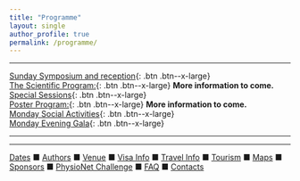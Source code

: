 ```yaml
---
title: "Programme"
layout: single
author_profile: true
permalink: /programme/
---
```

---

[Sunday Symposium and reception](../sunday){: .btn .btn--x-large}\
[The Scientific Program:](../programme){: .btn .btn--x-large} **More information to come.**\
[Special Sessions](../special){: .btn .btn--x-large}\
[Poster Program:](../programme){: .btn .btn--x-large} **More information to come.**\
[Monday Social Activities](../activities){: .btn .btn--x-large}\
[Monday Evening Gala](../gala){: .btn .btn--x-large}

---
---

[Dates](../dates/) &#9632; [Authors](../authors) &#9632; [Venue](../venue/) &#9632; [Visa Info](../visa) &#9632; [Travel Info](../travel) &#9632; [Tourism](../tourism/) &#9632; [Maps](../map) &#9632; [Sponsors](../sponsors/) &#9632; [PhysioNet Challenge](../challenge/) &#9632; [FAQ](../faq/) &#9632; [Contacts](../contact/)
